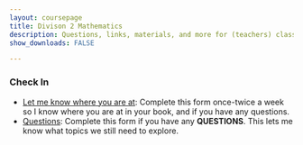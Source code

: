 ```yaml
---
layout: coursepage
title: Divison 2 Mathematics 
description: Questions, links, materials, and more for (teachers) class
show_downloads: FALSE

---
```


### Check In
* <a href="https://docs.google.com/forms/d/e/1FAIpQLSfCvTGbTMwlA3hBRf6ZWdJZ7hRUITfDkRuFXlEfuRGfZjgFbA/viewform?usp=sf_link"> Let me know where you are at</a>: Complete this form once-twice a week so I know where you are at in your book, and if you have any questions.
* <a href="google.ca"> Questions</a>: Complete this form if you have any **QUESTIONS**. This lets me know what topics we still need to explore. 

